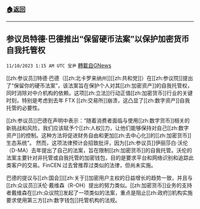 ###  [:house:返回](README.md)
---


## 参议员特德·巴德推出“保留硬币法案”以保护加密货币自我托管权
`11/10/2023 1:15 AM UTC 宝尹` [轉載自GNews](https://gnews.org/articles/1952791)

[[zh:参议员]]特德·巴德（[[zh:北卡罗来纳州]][[zh:共和党]]）在[[zh:参议院]]提出了“保留你的硬币法案”，该法案旨在保护个人对其[[zh:加密资产]]的自我托管权，同时消除对中介机构的依赖。这项[[zh:立法]]行动正值[[zh:加密货币]]行业的关键时刻，特别是考虑到去年 FTX [[zh:交易所]]崩溃，这凸显了[[zh:数字资产]]自我托管的必要性。

[[zh:参议员]]巴德在声明中表示：“随着消费者面临与使用[[zh:数字货币]]相关的新挑战和风险，我们应该赋予个[[zh:人权]]力，让他们能够保持对自己[[zh:数字资产]]的控制。这种方法将促进财务自由和更加[[zh:去中心化]]的[[zh:加密货币]]生态系统”。
然而，这项法律预计会招致批评，因为[[zh:参议员]]伊丽莎白·沃伦（D-MA）去年提出了自己的法案，旨在限制[[zh:加密货币]]的自我托管。沃伦的法案主要针对非托管或自我托管的加密钱包，目的是要求平台和网络识别和追踪此类客户的交易。FinCEN 过去曾推荐过类似的法律，但尚未实施。

巴德的提议与[[zh:国会]][[zh:关于]]加密用户主权的日益增长的趋势一致，并且与[[zh:众议员]]沃伦·戴维森（R-OH）提出的努力类似。[[zh:加密货币]]业务的支持者戴维森在[[zh:众议院]]发起了一项类似的法案，重点是阻止[[zh:政府]]机构实施要求使用第三方[[zh:数字钱包]]托管机构的法规。


